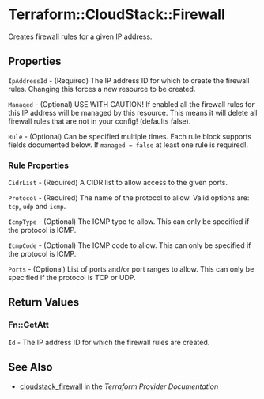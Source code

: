 # Terraform::CloudStack::Firewall

Creates firewall rules for a given IP address.

## Properties

`IpAddressId` - (Required) The IP address ID for which to create the firewall rules. Changing this forces a new resource to be created.

`Managed` - (Optional) USE WITH CAUTION! If enabled all the firewall rules for this IP address will be managed by this resource. This means it will delete all firewall rules that are not in your config! (defaults false).

`Rule` - (Optional) Can be specified multiple times. Each rule block supports fields documented below. If `managed = false` at least one rule is required!.

### Rule Properties

`CidrList` - (Required) A CIDR list to allow access to the given ports.

`Protocol` - (Required) The name of the protocol to allow. Valid options are: `tcp`, `udp` and `icmp`.

`IcmpType` - (Optional) The ICMP type to allow. This can only be specified if the protocol is ICMP.

`IcmpCode` - (Optional) The ICMP code to allow. This can only be specified if the protocol is ICMP.

`Ports` - (Optional) List of ports and/or port ranges to allow. This can only be specified if the protocol is TCP or UDP.


## Return Values

### Fn::GetAtt

`Id` - The IP address ID for which the firewall rules are created.

## See Also

* [cloudstack_firewall](https://www.terraform.io/docs/providers/cloudstack/r/firewall.html) in the _Terraform Provider Documentation_